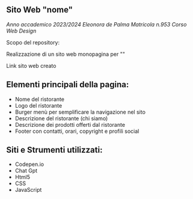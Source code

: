 ## Sito Web "nome"
*Anno accademico 2023/2024*
*Eleonora de Palma*
*Matricola n.953*
*Corso Web Design*


Scopo del repository:

Realizzazione di un sito web monopagina per ""

Link sito web creato

## Elementi principali della pagina:
* Nome del ristorante
* Logo del ristorante
* Burger menù per semplificare la navigazione nel sito
* Descrizione del ristorante (chi siamo)
* Descrizione dei prodotti offerti dal ristorante
* Footer con contatti, orari, copyright e profili social

## Siti e Strumenti utilizzati:
* Codepen.io
* Chat Gpt
* Html5
* CSS
* JavaScript
